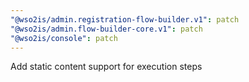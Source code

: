 ```yaml
---
"@wso2is/admin.registration-flow-builder.v1": patch
"@wso2is/admin.flow-builder-core.v1": patch
"@wso2is/console": patch
---
```


Add static content support for execution steps
